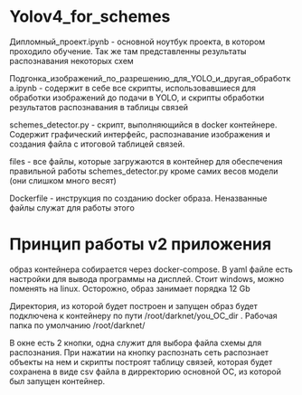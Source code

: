 # Yolov4_for_schemes
 Дипломный_проект.ipynb - основной ноутбук проекта, в котором проходило обучение. Так же там представленны результаты распознавания некоторых схем
 
 Подгонка_изображений_по_разрешению_для_YOLO_и_другая_обработка.ipynb - содержит в себе все скрипты, использовавшиеся для обработки изображений до подачи в YOLO, и скрипты   обработки результатов распознавания в таблицы связей
 
 schemes_detector.py - скрипт, выполняющийся в docker контейнере. Содержит графический интерфейс, распознавание изображения и создания файла с итоговой таблицей связей.
 
 files - все файлы, которые загружаются в контейнер для обеспечения правильной работы schemes_detector.py кроме самих весов модели (они слишком много весят)
 
 Dockerfile - инструкция по созданию docker образа. Неназванные файлы служат для работы этого
 
 # Принцип работы v2 приложения
 образ контейнера собирается через docker-compose. В yaml файле есть настройки для вывода программы на дисплей. Стоит windows, можно поменять на linux. Осторожно, образ занимает порядка 12 Gb
 
Директория, из которой будет построен и запущен образ будет подключена к контейнеру по пути /root/darknet/you_OC_dir . Рабочая папка по умолчанию /root/darknet/

В окне есть 2 кнопки, одна служит для  выбора файла схемы для распознания. При нажатии на кнопку распознать сеть распознает объекты на нем и скрипты построят таблицу связей, которая будет сохранена в виде csv файла в дирректорию основной ОС, из которой был запущен контейнер.
